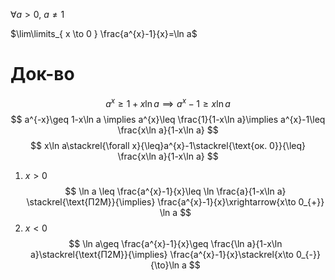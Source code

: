$\forall a>0,\ a\ne 1$

$\lim\limits_{ x \to 0 } \frac{a^{x}-1}{x}=\ln a$
# Док-во

$$
a^{x}\geq 1+x\ln a\implies a^{x}-1\geq x\ln a
$$
$$
a^{-x}\geq 1-x\ln a \implies a^{x}\leq \frac{1}{1-x\ln a}\implies a^{x}-1\leq \frac{x\ln a}{1-x\ln a}
$$
$$
x\ln a\stackrel{\forall x}{\leq}a^{x}-1\stackrel{\text{ок. 0}}{\leq} \frac{x\ln a}{1-x\ln a}
$$
1. $x>0$
$$
\ln a \leq \frac{a^{x}-1}{x}\leq \ln \frac{a}{1-x\ln a} \stackrel{\text{П2М}}{\implies} \frac{a^{x}-1}{x}\xrightarrow{x\to 0_{+}} \ln a
$$
2. $x<0$
$$
\ln a\geq \frac{a^{x}-1}{x}\geq \frac{\ln a}{1-x\ln a}\stackrel{\text{П2М}}{\implies} \frac{a^{x}-1}{x}\stackrel{x\to 0_{-}}{\to}\ln a
$$
